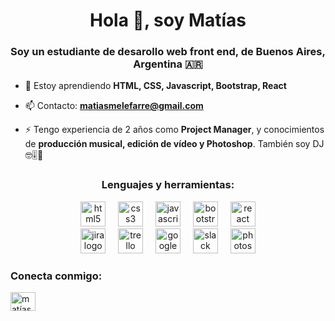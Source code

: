 <h1 align="center">Hola 👋, soy Matías</h1>
<h3 align="center">Soy un estudiante de desarollo web front end, de Buenos Aires, Argentina 🇦🇷</h3>

- 🌱 Estoy aprendiendo **HTML, CSS, Javascript, Bootstrap, React**

- 📫 Contacto: **matiasmelefarre@gmail.com**

- ⚡ Tengo experiencia de 2 años como **Project Manager**, y conocimientos de **producción musical, edición de vídeo y Photoshop**. También soy DJ 🤓🎚️🎹


<h3 align="center">Lenguajes y herramientas:</h3>

<div align="center">
  <img src="https://cdn.jsdelivr.net/gh/devicons/devicon/icons/html5/html5-original.svg" height="40" alt="html5 logo"  />
  <img width="12" />
  <img src="https://cdn.jsdelivr.net/gh/devicons/devicon/icons/css3/css3-original.svg" height="40" alt="css3 logo"  />
  <img width="12" />
  <img src="https://cdn.jsdelivr.net/gh/devicons/devicon/icons/javascript/javascript-original.svg" height="40" alt="javascript logo"  />
  <img width="12" />
  <img src="https://cdn.jsdelivr.net/gh/devicons/devicon/icons/bootstrap/bootstrap-original.svg" height="40" alt="bootstrap logo"  />
  <img width="12" />
  <img src="https://cdn.jsdelivr.net/gh/devicons/devicon/icons/react/react-original.svg" height="40" alt="react logo"  />
</div>
<div align="center">
  <img src="https://cdn.jsdelivr.net/gh/devicons/devicon/icons/jira/jira-original.svg" height="40" alt="jira logo"  />
  <img width="12" />
  <img src="https://cdn.jsdelivr.net/gh/devicons/devicon/icons/trello/trello-plain.svg" height="40" alt="trello logo"  />
  <img width="12" />
  <img src="https://cdn.jsdelivr.net/gh/devicons/devicon/icons/google/google-original.svg" height="40" alt="google logo"  />
  <img width="12" />
  <img src="https://cdn.jsdelivr.net/gh/devicons/devicon/icons/slack/slack-original.svg" height="40" alt="slack logo"  />
  <img width="12" />
  <img src="https://cdn.jsdelivr.net/gh/devicons/devicon/icons/photoshop/photoshop-plain.svg" height="40" alt="photoshop logo"  />


<h3 align="left">Conecta conmigo:</h3>
<p align="left">
<a href="https://linkedin.com/in/matías mele farré" target="blank"><img align="center" src="https://raw.githubusercontent.com/rahuldkjain/github-profile-readme-generator/master/src/images/icons/Social/linked-in-alt.svg" alt="matías mele farré" height="30" width="40" /></a>
</p>



###
